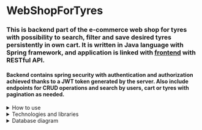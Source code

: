 # WebShopForTyres

### This is backend part of the e-commerce web shop for tyres with possibility to search, filter and save desired tyres persistently in own cart. It is written in Java language with Spring framework, and application is linked with [frontend](https://github.com/brankovitorovic/web-shop-for-tyres-frontend) with RESTful API.

#### Backend contains spring security with authentication and authorization achieved thanks to a JWT token generated by the server. Also include endpoints for CRUD operations and search by users, cart or tyres with pagination as needed.

<details>
  <summary>How to use</summary>
  
#### Download the code and import in desired IDE,then in file src/main/resources/application.properties change parametars for database and run it.
</details>

<details>
  <summary>Technologies and libraries</summary>
  <br />
  
 1. Java with Spring boot framework
 2. MySql database
 3. Lombok library
 4. Javax validation
 5. Mapstruct
 6. Java JWT
</details>

<details>
  <summary>Database diagram</summary>
  <br />
  
  <img src="WebShopBackend/src/main/resources/static/images/DatabaseDiagramWebTyres.PNG">
  
</details>
